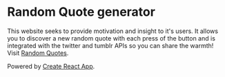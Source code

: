 # Random Quote generator

This website seeks to provide motivation and insight to it's users. It allows
you to discover a new random quote with each press of the button and is
integrated with the twitter and tumblr APIs so you can share the warmth!
Visit [Random Quotes](https://paufreixas.github.io/randomquotes/).

Powered by [Create React App](https://github.com/facebook/create-react-app).
